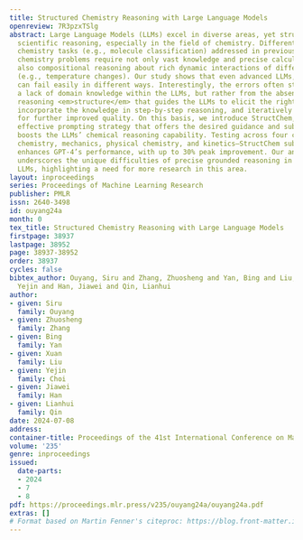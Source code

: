 ```yaml
---
title: Structured Chemistry Reasoning with Large Language Models
openreview: 7R3pzxTSlg
abstract: Large Language Models (LLMs) excel in diverse areas, yet struggle with complex
  scientific reasoning, especially in the field of chemistry. Different from the simple
  chemistry tasks (e.g., molecule classification) addressed in previous studies, complex
  chemistry problems require not only vast knowledge and precise calculation, but
  also compositional reasoning about rich dynamic interactions of different concepts
  (e.g., temperature changes). Our study shows that even advanced LLMs, like GPT-4,
  can fail easily in different ways. Interestingly, the errors often stem not from
  a lack of domain knowledge within the LLMs, but rather from the absence of an effective
  reasoning <em>structure</em> that guides the LLMs to elicit the right knowledge,
  incorporate the knowledge in step-by-step reasoning, and iteratively refine results
  for further improved quality. On this basis, we introduce StructChem, a simple yet
  effective prompting strategy that offers the desired guidance and substantially
  boosts the LLMs’ chemical reasoning capability. Testing across four chemistry areas—quantum
  chemistry, mechanics, physical chemistry, and kinetics—StructChem substantially
  enhances GPT-4’s performance, with up to 30% peak improvement. Our analysis also
  underscores the unique difficulties of precise grounded reasoning in science with
  LLMs, highlighting a need for more research in this area.
layout: inproceedings
series: Proceedings of Machine Learning Research
publisher: PMLR
issn: 2640-3498
id: ouyang24a
month: 0
tex_title: Structured Chemistry Reasoning with Large Language Models
firstpage: 38937
lastpage: 38952
page: 38937-38952
order: 38937
cycles: false
bibtex_author: Ouyang, Siru and Zhang, Zhuosheng and Yan, Bing and Liu, Xuan and Choi,
  Yejin and Han, Jiawei and Qin, Lianhui
author:
- given: Siru
  family: Ouyang
- given: Zhuosheng
  family: Zhang
- given: Bing
  family: Yan
- given: Xuan
  family: Liu
- given: Yejin
  family: Choi
- given: Jiawei
  family: Han
- given: Lianhui
  family: Qin
date: 2024-07-08
address:
container-title: Proceedings of the 41st International Conference on Machine Learning
volume: '235'
genre: inproceedings
issued:
  date-parts:
  - 2024
  - 7
  - 8
pdf: https://proceedings.mlr.press/v235/ouyang24a/ouyang24a.pdf
extras: []
# Format based on Martin Fenner's citeproc: https://blog.front-matter.io/posts/citeproc-yaml-for-bibliographies/
---
```

